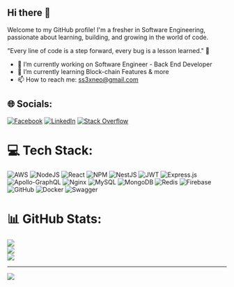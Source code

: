 ## Hi there 👋
  Welcome to my GitHub profile! I'm a fresher in Software Engineering, passionate about learning, building, and growing in the world of code.
  
"Every line of code is a step forward, every bug is a lesson learned." 🚀

- 🔭 I’m currently working on Software Engineer - Back End Developer
- 🌱 I’m currently learning Block-chain Features & more
- 📫 How to reach me: [ss3xneo@gmail.com](mailto:ss3xneo@gmail.com)

## 🌐 Socials:
[![Facebook](https://img.shields.io/badge/Facebook-%231877F2.svg?logo=Facebook&logoColor=white)](https://facebook.com/neonanh.ducanh) [![LinkedIn](https://img.shields.io/badge/LinkedIn-%230077B5.svg?logo=linkedin&logoColor=white)](https://linkedin.com/in/ss3xneo) [![Stack Overflow](https://img.shields.io/badge/-Stackoverflow-FE7A16?logo=stack-overflow&logoColor=white)](https://stackoverflow.com/users/21932189) 

# 💻 Tech Stack:
![AWS](https://img.shields.io/badge/AWS-%23FF9900.svg?style=flat&logo=amazon-aws&logoColor=white) ![NodeJS](https://img.shields.io/badge/node.js-6DA55F?style=flat&logo=node.js&logoColor=white) ![React](https://img.shields.io/badge/react-%2320232a.svg?style=flat&logo=react&logoColor=%2361DAFB) ![NPM](https://img.shields.io/badge/NPM-%23CB3837.svg?style=flat&logo=npm&logoColor=white) ![NestJS](https://img.shields.io/badge/nestjs-%23E0234E.svg?style=flat&logo=nestjs&logoColor=white) ![JWT](https://img.shields.io/badge/JWT-black?style=flat&logo=JSON%20web%20tokens) ![Express.js](https://img.shields.io/badge/express.js-%23404d59.svg?style=flat&logo=express&logoColor=%2361DAFB) ![Apollo-GraphQL](https://img.shields.io/badge/-ApolloGraphQL-311C87?style=flat&logo=apollo-graphql) ![Nginx](https://img.shields.io/badge/nginx-%23009639.svg?style=flat&logo=nginx&logoColor=white) ![MySQL](https://img.shields.io/badge/mysql-4479A1.svg?style=flat&logo=mysql&logoColor=white) ![MongoDB](https://img.shields.io/badge/MongoDB-%234ea94b.svg?style=flat&logo=mongodb&logoColor=white) ![Redis](https://img.shields.io/badge/redis-%23DD0031.svg?style=flat&logo=redis&logoColor=white) ![Firebase](https://img.shields.io/badge/firebase-a08021?style=flat&logo=firebase&logoColor=ffcd34) ![GitHub](https://img.shields.io/badge/github-%23121011.svg?style=flat&logo=github&logoColor=white) ![Docker](https://img.shields.io/badge/docker-%230db7ed.svg?style=flat&logo=docker&logoColor=white) ![Swagger](https://img.shields.io/badge/-Swagger-%23Clojure?style=flat&logo=swagger&logoColor=white)
# 📊 GitHub Stats:
![](https://github-readme-stats.vercel.app/api?username=neoxss3&theme=dark&hide_border=false&include_all_commits=false&count_private=false)<br/>
![](https://github-readme-streak-stats.herokuapp.com/?user=neoxss3&theme=dark&hide_border=false)<br/>
![](https://github-readme-stats.vercel.app/api/top-langs/?username=neoxss3&theme=dark&hide_border=false&include_all_commits=false&count_private=false&layout=compact)

---
[![](https://visitcount.itsvg.in/api?id=neoxss3&icon=0&color=0)](https://visitcount.itsvg.in)

<!-- Proudly created with GPRM ( https://gprm.itsvg.in ) -->
